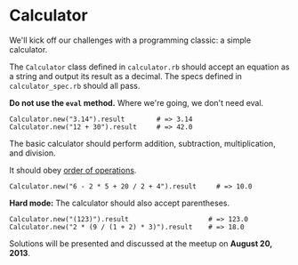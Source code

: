 # Calculator

We'll kick off our challenges with a programming classic: a simple calculator.

The `Calculator` class defined in `calculator.rb` should accept an equation as a string and output its result as a decimal. The specs defined in `calculator_spec.rb` should all pass.

**Do not use the `eval` method.** Where we're going, we don't need eval.

    Calculator.new("3.14").result        # => 3.14
    Calculator.new("12 + 30").result     # => 42.0

The basic calculator should perform addition, subtraction, multiplication, and division.

It should obey [order of operations](http://www.mathsisfun.com/operation-order-pemdas.html).

    Calculator.new("6 - 2 * 5 + 20 / 2 + 4").result     # => 10.0

**Hard mode:** The calculator should also accept parentheses.

    Calculator.new("(123)").result                    # => 123.0
    Calculator.new("2 * (9 / (1 + 2) * 3)").result    # => 18.0

Solutions will be presented and discussed at the meetup on **August 20, 2013**.
